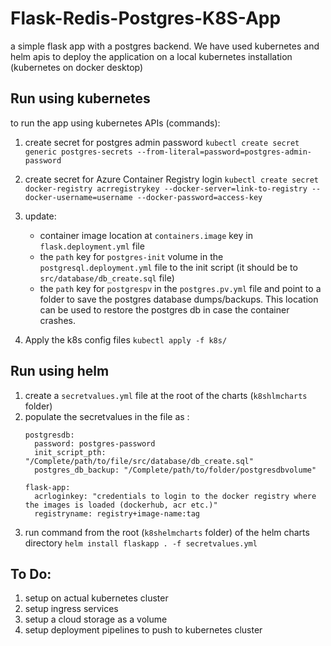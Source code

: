 # Flask-Redis-Postgres-K8S-App
a simple flask app with a postgres backend.
We have used kubernetes and helm apis to deploy the application on a local kubernetes installation (kubernetes on docker desktop)

## Run using kubernetes
to run the app using kubernetes APIs (commands):

1.  create secret for postgres admin password
    `kubectl create secret generic postgres-secrets --from-literal=password=postgres-admin-password`

2.  create secret for Azure Container Registry login
    `kubectl create secret docker-registry acrregistrykey --docker-server=link-to-registry --docker-username=username --docker-password=access-key`

3.  update:
    -  container image location at `containers.image` key in `flask.deployment.yml` file
    -  the `path` key for `postgres-init` volume in the `postgresql.deployment.yml` file to the init script (it should be to `src/database/db_create.sql` file)
    -  the `path` key for `postgrespv` in the `postgres.pv.yml` file and point to a folder to save the postgres database dumps/backups. This location can be used to restore the postgres db in case the container crashes.

4.  Apply the k8s config files
    `kubectl apply -f k8s/`


## Run using helm
1.  create a `secretvalues.yml` file at the root of the charts (`k8shlmcharts` folder)
2.  populate the secretvalues in the file as :
    ```
    postgresdb:
      password: postgres-password
      init_script_pth: "/Complete/path/to/file/src/database/db_create.sql"
      postgres_db_backup: "/Complete/path/to/folder/postgresdbvolume"

    flask-app:
      acrloginkey: "credentials to login to the docker registry where the images is loaded (dockerhub, acr etc.)"
      registryname: registry+image-name:tag
    ```
3. run command from the root (`k8shelmcharts` folder) of the helm charts directory `helm install flaskapp . -f secretvalues.yml`

## To Do:
1. setup on actual kubernetes cluster
2. setup ingress services
3. setup a cloud storage as a volume
4. setup deployment pipelines to push to kubernetes cluster
